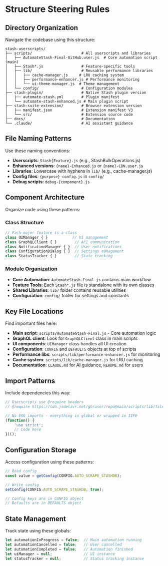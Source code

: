 # Structure Steering Rules

## Directory Organization
Navigate the codebase using this structure:
```
stash-userscripts/
├── scripts/                      # All userscripts and libraries
│   ├── AutomateStash-Final-GitHub.user.js  # Core automation script (main)
│   ├── Stash*.js                 # Feature-specific tools
│   ├── lib/                      # Reusable performance libraries
│   │   ├── cache-manager.js     # LRU caching system
│   │   ├── performance-enhancer.js # Performance monitoring
│   │   └── ui-theme-manager.js  # Theme management
│   └── config/                   # Configuration modules
├── stash-plugin/                 # Native Stash plugin version
│   ├── automate-stash.yml        # Plugin manifest
│   └── automate-stash-enhanced.js # Main plugin script
├── stash-suite-extension/        # Browser extension version
│   ├── manifest.json             # Extension manifest V3
│   └── src/                      # Extension source code
├── docs/                         # Documentation
└── .claude/                      # AI assistant guidance
```

## File Naming Patterns
Use these naming conventions:
- **Userscripts**: `Stash{Feature}.js` (e.g., StashBulkOperations.js)
- **Enhanced versions**: `{name}-Enhanced.js` or `{name}-CDN.user.js`
- **Libraries**: Lowercase with hyphens in `lib/` (e.g., cache-manager.js)
- **Config files**: `{purpose}-config.js` in `config/`
- **Debug scripts**: `debug-{component}.js`

## Component Architecture
Organize code using these patterns:

### Class Structure
```javascript
// Each major feature is a class
class UIManager { }           // UI management
class GraphQLClient { }        // API communication
class NotificationManager { }  // User notifications
class ConfigurationDialog { }  // Settings management
class StatusTracker { }        // State tracking
```

### Module Organization
- **Core Automation**: `AutomateStash-Final.js` contains main workflow
- **Feature Tools**: Each `Stash*.js` file is standalone with its own classes
- **Shared Libraries**: `lib/` folder contains reusable utilities
- **Configuration**: `config/` folder for settings and constants

## Key File Locations
Find important files here:
- **Main script**: `scripts/AutomateStash-Final.js` - Core automation logic
- **GraphQL client**: Look for `GraphQLClient` class in main scripts
- **UI components**: `UIManager` class handles all UI creation
- **Configuration**: `CONFIG` and `DEFAULTS` objects at top of scripts
- **Performance libs**: `scripts/lib/performance-enhancer.js` for monitoring
- **Cache system**: `scripts/lib/cache-manager.js` for LRU caching
- **Documentation**: `CLAUDE.md` for AI guidance, `README.md` for users

## Import Patterns
Include dependencies this way:
```javascript
// Userscripts use @require headers
// @require https://cdn.jsdelivr.net/gh/user/repo@main/scripts/lib/file.js

// No ES6 imports - everything is global or wrapped in IIFE
(function() {
    'use strict';
    // Code here
})();
```

## Configuration Storage
Access configuration using these patterns:
```javascript
// Read config
const value = getConfig(CONFIG.AUTO_SCRAPE_STASHDB);

// Write config  
setConfig(CONFIG.AUTO_SCRAPE_STASHDB, true);

// Config keys are in CONFIG object
// Defaults are in DEFAULTS object
```

## State Management
Track state using these globals:
```javascript
let automationInProgress = false;  // Main automation running
let automationCancelled = false;   // User cancelled
let automationCompleted = false;   // Automation finished
let uiManager = null;              // UI instance
let statusTracker = null;          // Status tracking instance
```